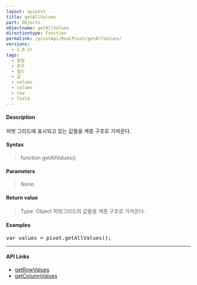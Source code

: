 ```yaml
---
layout: apipost
title: getAllValues
part: Objects
objectname: getAllValues
directiontype: Function
permalink: /pivotApi/RealPivot/getAllValues/
versions:
  - 1.0.2+
tags:
  - 컬럼
  - 로우
  - 필드
  - 값
  - values
  - column
  - row
  - field
---
```



#### Description

 피벗 그리드에 표시되고 있는 값들을 계층 구조로 가져온다.        

#### Syntax

> function getAllValues()  

#### Parameters

> None.

#### Return value

> Type: Object
> 피벗그리드의 값들을 계층 구조로 가져온다.       

#### Examples 

<pre class="prettyprint">
var values = pivot.getAllValues();
</pre>

---

#### API Links


* [getRowValues](/pivotApi/RealPivot/getRowValues/)   
* [getColumnValues](/pivotApi/RealPivot/getColumnValues/)    


